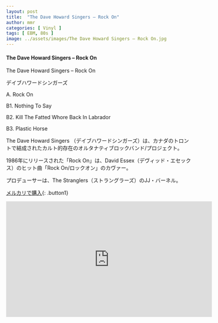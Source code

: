 ```yaml
---
layout: post
title:  "The Dave Howard Singers – Rock On"
author: mmr
categories: [ Vinyl ]
tags: [ EBM, 80s ]
image: ../assets/images/The Dave Howard Singers – Rock On.jpg
---
```


#### The Dave Howard Singers – Rock On

The Dave Howard Singers – Rock On

デイブハワードシンガーズ

A. Rock On

B1. Nothing To Say

B2. Kill The Fatted Whore Back In Labrador

B3. Plastic Horse

The Dave Howard Singers （デイブハワードシンガーズ）は、カナダのトロントで結成されたカルト的存在のオルタナティブロックバンド/プロジェクト。

1986年にリリースされた「Rock On」は、David Essex（デヴィッド・エセックス）のヒット曲「Rock On/ロックオン」のカヴァー。

プロデューサーは、The Stranglers（ストラングラーズ）のJJ・バーネル。

[メルカリで購入](https://jp.mercari.com/item/m42900138683?afid=6142608987){: .button1}


<iframe width="560" height="315" src="https://www.youtube.com/embed/bO_gyIviZT8?si=T5vZLQR9elPTim03" title="YouTube video player" frameborder="0" allow="accelerometer; autoplay; clipboard-write; encrypted-media; gyroscope; picture-in-picture; web-share" referrerpolicy="strict-origin-when-cross-origin" allowfullscreen></iframe>